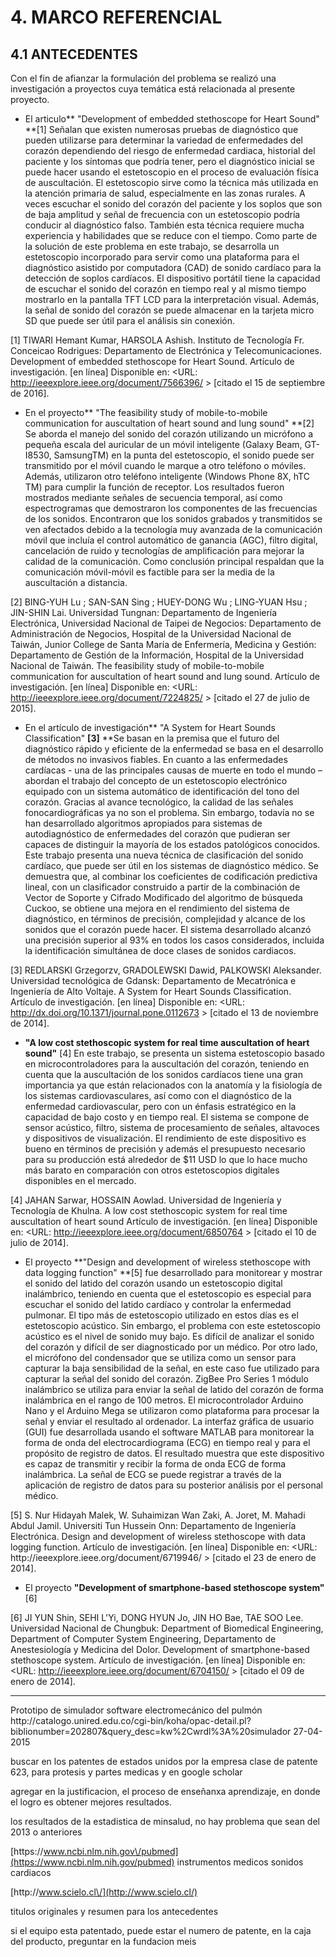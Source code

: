# 4. MARCO REFERENCIAL

## 4.1 ANTECEDENTES

Con el fin de afianzar la formulación del problema se realizó una investigación a proyectos cuya temática está relacionada al presente proyecto.

* El articulo** "Development of embedded stethoscope for Heart Sound" **\[1\] Señalan que existen numerosas pruebas de diagnóstico que pueden utilizarse para determinar la variedad de enfermedades del corazón dependiendo del riesgo de enfermedad cardiaca, historial del paciente y los síntomas que podría tener, pero el diagnóstico inicial se puede hacer usando el estetoscopio en el proceso de evaluación física de auscultación. El estetoscopio sirve como la técnica más utilizada en la atención primaria de salud, especialmente en las zonas rurales. A veces escuchar el sonido del corazón del paciente y los soplos que son de baja amplitud y señal de frecuencia con un estetoscopio podría conducir al diagnóstico falso. También esta técnica requiere mucha experiencia y habilidades que se reduce con el tiempo. 
  Como parte de la solución de este problema en este trabajo, se desarrolla un estetoscopio incorporado para servir como una plataforma para el diagnóstico asistido por computadora \(CAD\) de sonido cardíaco para la detección de soplos cardíacos. El dispositivo portátil tiene la capacidad de escuchar el sonido del corazón en tiempo real y al mismo tiempo mostrarlo en la pantalla TFT LCD para la interpretación visual. Además, la señal de sonido del corazón se puede almacenar en la tarjeta micro SD que puede ser útil para el análisis sin conexión.

\[1\] TIWARI Hemant Kumar, HARSOLA Ashish. Instituto de Tecnología Fr. Conceicao Rodrigues: Departamento de Electrónica y Telecomunicaciones. Development of embedded stethoscope for Heart Sound. Artículo de investigación. \[en línea\] Disponible en: &lt;URL: [http:\/\/ieeexplore.ieee.org\/document\/7566396\/](http://ieeexplore.ieee.org/document/7566396/) &gt; \[citado el 15 de septiembre de 2016\].

* En el proyecto** "The feasibility study of mobile-to-mobile communication for auscultation of heart sound and lung sound" **\[2\] Se aborda el manejo del sonido del corazón utilizando un micrófono a pequeña escala del auricular de un móvil inteligente \(Galaxy Beam, GT-I8530, SamsungTM\) en la punta del estetoscopio, el sonido puede ser transmitido por el móvil cuando le marque a otro teléfono o móviles.  Además, utilizaron otro teléfono inteligente \(Windows Phone 8X, hTC TM\) para cumplir la función de receptor. Los resultados fueron mostrados mediante señales de secuencia temporal, así como espectrogramas que demostraron los componentes de las frecuencias de los sonidos. 
  Encontraron que los sonidos grabados y transmitidos se ven afectados debido a la tecnología muy avanzada de la comunicación móvil que incluía el control automático de ganancia \(AGC\), filtro digital, cancelación de ruido y tecnologías de amplificación para mejorar la calidad de la comunicación. Como conclusión principal respaldan que la comunicación móvil-móvil es factible para ser la media de la auscultación a distancia. 

\[2\] BING-YUH Lu ; SAN-SAN Sing ; HUEY-DONG Wu ; LING-YUAN Hsu ; JIN-SHIN Lai. Universidad Tungnan: Departamento de Ingeniería Electrónica, Universidad Nacional de Taipei de Negocios: Departamento de Administración de Negocios, Hospital de la Universidad Nacional de Taiwán, Junior College de Santa María de Enfermería, Medicina y Gestión: Departamento de Gestión de la Información, Hospital de la Universidad Nacional de Taiwán. The feasibility study of mobile-to-mobile communication for auscultation of heart sound and lung sound. Artículo de investigación. \[en línea\] Disponible en: &lt;URL: [http:\/\/ieeexplore.ieee.org\/document\/7224825\/](http://ieeexplore.ieee.org/document/7224825/) &gt; \[citado el 27 de julio de 2015\].

* En el artículo de investigación** "A System for Heart Sounds Classification" **\[3\]** **Se basan en la premisa que el futuro del diagnóstico rápido y eficiente de la enfermedad se basa en el desarrollo de métodos no invasivos fiables. En cuanto a las enfermedades cardíacas - una de las principales causas de muerte en todo el mundo – abordan el trabajo del concepto de un estetoscopio electrónico equipado con un sistema automático de identificación del tono del corazón.
  Gracias al avance tecnológico, la calidad de las señales fonocardiográficas ya no son el problema. Sin embargo, todavía no se han desarrollado algoritmos apropiados para sistemas de autodiagnóstico de enfermedades del corazón que pudieran ser capaces de distinguir la mayoría de los estados patológicos conocidos. 
  Este trabajo presenta una nueva técnica de clasificación del sonido cardíaco, que puede ser útil en los sistemas de diagnóstico médico. Se demuestra que, al combinar los coeficientes de codificación predictiva lineal, con un clasificador construido a partir de la combinación de Vector de Soporte y Cifrado Modificado del algoritmo de búsqueda Cuckoo, se obtiene una mejora en el rendimiento del sistema de diagnóstico, en términos de precisión, complejidad y alcance de los sonidos que el corazón puede hacer. El sistema desarrollado alcanzó una precisión superior al 93% en todos los casos considerados, incluida la identificación simultánea de doce clases de sonidos cardiacos. 

\[3\] REDLARSKI Grzegorzv, GRADOLEWSKI Dawid, PALKOWSKI Aleksander. Universidad tecnológica de Gdansk: Departamento de Mecatrónica e Ingeniería de Alto Voltaje. A System for Heart Sounds Classification. Artículo de investigación. \[en línea\] Disponible en: &lt;URL: [http:\/\/dx.doi.org\/10.1371\/journal.pone.0112673](http://dx.doi.org/10.1371/journal.pone.0112673) &gt; \[citado el 13 de noviembre de 2014\].

* **"A low cost stethoscopic system for real time auscultation of heart sound"** \[4\] En este trabajo, se presenta un sistema estetoscopio basado en microcontroladores para la auscultación del corazón, teniendo en cuenta que la auscultación de los sonidos cardíacos tiene una gran importancia ya que están relacionados con la anatomía y la fisiología de los sistemas cardiovasculares, así como con el diagnóstico de la enfermedad cardiovascular, pero con un énfasis estratégico en la capacidad de bajo costo y en tiempo real. El sistema se compone de sensor acústico, filtro, sistema de procesamiento de señales, altavoces y dispositivos de visualización. El rendimiento de este dispositivo es bueno en términos de precisión y además el presupuesto necesario para su producción está alrededor de $11 USD lo que lo hace mucho más barato en comparación con otros estetoscopios digitales disponibles en el mercado.

\[4\] JAHAN Sarwar, HOSSAIN Aowlad. Universidad de Ingeniería y Tecnología de Khulna. A low cost stethoscopic system for real time auscultation of heart sound Artículo de investigación. \[en línea\] Disponible en: &lt;URL: [http:\/\/ieeexplore.ieee.org\/document\/6850764](http://ieeexplore.ieee.org/document/6850764) &gt; \[citado el 10 de julio de 2014\].

* El proyecto **"Design and development of wireless stethoscope with data logging function" **\[5\]  fue desarrollado para monitorear y mostrar el sonido del latido del corazón usando un estetoscopio digital inalámbrico, teniendo en cuenta que el estetoscopio es especial para escuchar el sonido del latido cardíaco y controlar la enfermedad pulmonar. El tipo más de estetoscopio utilizado en estos días es el estetoscopio acústico. Sin embargo, el problema con este estetoscopio acústico es el nivel de sonido muy bajo. Es difícil de analizar el sonido del corazón y difícil de ser diagnosticado por un médico. Por otro lado, el micrófono del condensador que se utiliza como un sensor para capturar la baja sensibilidad de la señal, en este caso fue utilizado para capturar la señal del sonido del corazón. ZigBee Pro Series 1 módulo inalámbrico se utiliza para enviar la señal de latido del corazón de forma inalámbrica en el rango de 100 metros. El microcontrolador Arduino Nano y el Arduino Mega se utilizaron como plataforma para procesar la señal y enviar el resultado al ordenador. La interfaz gráfica de usuario \(GUI\) fue desarrollada usando el software MATLAB para monitorear la forma de onda del electrocardiograma \(ECG\) en tiempo real y para el propósito de registro de datos. El resultado muestra que este dispositivo es capaz de transmitir y recibir la forma de onda ECG de forma inalámbrica. La señal de ECG se puede registrar a través de la aplicación de registro de datos para su posterior análisis por el personal médico.


\[5\] S. Nur Hidayah Malek,  W. Suhaimizan Wan Zaki, A. Joret,  M. Mahadi Abdul Jamil.  Universiti Tun Hussein Onn: Departamento de Ingeniería Electrónica. Design and development of wireless stethoscope with data logging function. Artículo de investigación. \[en línea\] Disponible en: &lt;URL: http:\/\/ieeexplore.ieee.org\/document\/6719946\/ &gt; \[citado el 23 de enero de 2014\].

* El proyecto **"Development of smartphone-based stethoscope system"** \[6\]

\[6\] JI YUN Shin, SEHI L'Yi, DONG HYUN Jo, JIN HO Bae, TAE SOO Lee. Universidad Nacional de Chungbuk: Department of Biomedical Engineering, Department of Computer System Engineering, Departamento de Anestesiología y Medicina del Dolor. Development of smartphone-based stethoscope system. Artículo de investigación. \[en línea\] Disponible en: &lt;URL: [http:\/\/ieeexplore.ieee.org\/document\/6704150\/](http://ieeexplore.ieee.org/document/6704150/) &gt; \[citado el 09 de enero de 2014\].

---

Prototipo de simulador software electromecánico del pulmón
http:\/\/catalogo.unired.edu.co\/cgi-bin\/koha\/opac-detail.pl?biblionumber=202807&query\_desc=kw%2Cwrdl%3A%20simulador
27-04-2015

buscar en los patentes de estados unidos por la empresa
clase de patente 623, para protesis y partes medicas
y en google scholar

agregar en la justificacion, el proceso de enseñanxa aprendizaje, en donde el logro es obtener mejores resultados.

los resultados de la estadistica de minsalud, no hay problema que sean del 2013 o anteriores

[https:\/\/www.ncbi.nlm.nih.gov\/pubmed](https://www.ncbi.nlm.nih.gov/pubmed)
instrumentos medicos sonidos cardiacos

[http:\/\/www.scielo.cl\/](http://www.scielo.cl/)

titulos originales y resumen para los antecedentes

si el equipo esta patentado, puede estar el numero de patente, en la caja del producto, preguntar en la fundacion meis

